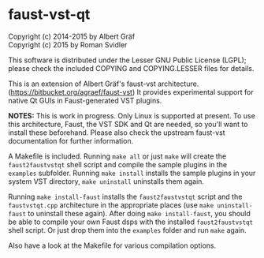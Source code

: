 # faust-vst-qt

Copyright (c) 2014-2015 by Albert Gräf  
Copyright (c) 2015 by Roman Svidler

This software is distributed under the Lesser GNU Public License (LGPL);
please check the included COPYING and COPYING.LESSER files for details.

This is an extension of Albert Gräf's faust-vst
architecture. (https://bitbucket.org/agraef/faust-vst) It provides
experimental support for native Qt GUIs in Faust-generated VST plugins.

**NOTES:** This is work in progress. Only Linux is supported at present. To
use this architecture, Faust, the VST SDK and Qt are needed, so you'll want to
install these beforehand. Please also check the upstream faust-vst
documentation for further information.

A Makefile is included. Running `make all` or just `make` will create the
`faust2faustvstqt` shell script and compile the sample plugins in the
`examples` subfolder. Running `make install` installs the sample plugins in
your system VST directory, `make uninstall` uninstalls them again.

Running `make install-faust` installs the `faust2faustvstqt` script and the
`faustvstqt.cpp` architecture in the appropriate places (use `make
uninstall-faust` to uninstall these again). After doing `make install-faust`,
you should be able to compile your own Faust dsps with the installed
`faust2faustvstqt` shell script. Or just drop them into the `examples` folder
and run `make` again.

Also have a look at the Makefile for various compilation options.
